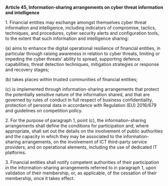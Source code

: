 **Article 45, Information-sharing arrangements on cyber threat information and intelligence**

  


1\. Financial entities may exchange amongst themselves cyber threat information and intelligence, including indicators of compromise, tactics, techniques, and procedures, cyber security alerts and configuration tools, to the extent that such information and intelligence sharing:

(a) aims to enhance the digital operational resilience of financial entities, in particular through raising awareness in relation to cyber threats, limiting or impeding the cyber threats’ ability to spread, supporting defence capabilities, threat detection techniques, mitigation strategies or response and recovery stages;

(b) takes places within trusted communities of financial entities;

(c) is implemented through information-sharing arrangements that protect the potentially sensitive nature of the information shared, and that are governed by rules of conduct in full respect of business confidentiality, protection of personal data in accordance with Regulation (EU) 2016/679 and guidelines on competition policy.

  


2\. For the purpose of paragraph 1, point (c), the information-sharing arrangements shall define the conditions for participation and, where appropriate, shall set out the details on the involvement of public authorities and the capacity in which they may be associated to the information-sharing arrangements, on the involvement of ICT third-party service providers, and on operational elements, including the use of dedicated IT platforms.

  


3\. Financial entities shall notify competent authorities of their participation in the information-sharing arrangements referred to in paragraph 1, upon validation of their membership, or, as applicable, of the cessation of their membership, once it takes effect.